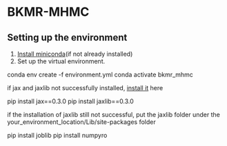 # BKMR-MHMC

## Setting up the environment
1. [Install miniconda](https://docs.conda.io/projects/conda/en/latest/user-guide/install/)(if not already installed)
2. Set up the virtual environment.    

conda env create -f environment.yml
conda activate bkmr_mhmc            

if jax and jaxlib not successfully installed, [install it](https://github.com/google/jax#installation) here

pip install jax==0.3.0
pip install jaxlib==0.3.0

if the installation of jaxlib still not successful, put the jaxlib folder under the your_environment_location/Lib/site-packages folder

pip install joblib
pip install numpyro


